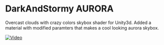 # DarkAndStormy AURORA
Overcast clouds with crazy colors skybox shader for Unity3d.  Added a material with modified paramters that makes a cool looking aurora skybox.

[![Video](https://img.youtube.com/vi/6zouxOmiGtQ/maxresdefault.jpg)](https://youtu.be/6zouxOmiGtQ)

